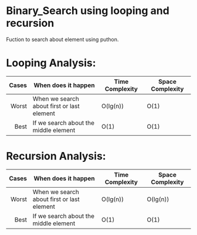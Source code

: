 # Binary_Search using looping and recursion
Fuction to search about element using puthon.<br>
# Looping Analysis:
| Cases | When does it happen | Time Complexity | Space Complexity |
|------:|----------------------|-----------------|------------------|
| Worst | When we search about first or last element |  O(lg(n)) | O(1)|
| Best | If we search about the middle element | O(1) | O(1) |

# Recursion Analysis:
| Cases | When does it happen | Time Complexity | Space Complexity |
|------:|----------------------|-----------------|------------------|
| Worst | When we search about first or last element |  O(lg(n)) | O(lg(n))|
| Best | If we search about the middle element | O(1) | O(1) |
